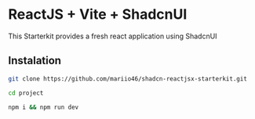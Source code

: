 # ReactJS + Vite + ShadcnUI

This Starterkit provides a fresh react application using ShadcnUI

## Instalation

```bash
git clone https://github.com/mariio46/shadcn-reactjsx-starterkit.git
```

```bash
cd project
```

```bash
npm i && npm run dev
```
